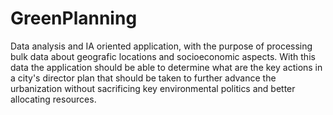 # GreenPlanning
Data analysis and IA oriented application, with the purpose of processing bulk data about geografic locations and socioeconomic aspects. With this data the application should be able to determine what are the key actions in a city's director plan that should be taken to further advance the urbanization without sacrificing key environmental politics and better allocating resources.
